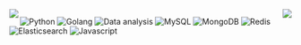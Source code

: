 <!--
**Rockyzsu/Rockyzsu** is a ✨ _special_ ✨ repository because its `README.md` (this file) appears on your GitHub profile.

Here are some ideas to get you started:

- 🔭 I’m currently working on ...
- 🌱 I’m currently learning ...
- 👯 I’m looking to collaborate on ...
- 🤔 I’m looking for help with ...
- 💬 Ask me about ...
- 📫 How to reach me: ...
- 😄 Pronouns: ...
- ⚡ Fun fact: ...
-->
<img align="left" src="https://github-readme-stats.zohan.tech/api?username=Rockyzsu&include_all_commits=true&count_private-true&custom_title=Rockyzsu'%20GitHub%20Stats&line_height=30&show_icons=true&hide_border=true&bg_color=192133&title_color=efb752&icon_color=efb752&text_color=70bed9">
<img align="right" src="https://github-readme-stats.zohan.tech/api/top-langs/?username=Rockyzsu">

![Python](https://img.shields.io/badge/-Python-192133?style=flat-square&logo=python&logoColor=white)
![Golang](https://img.shields.io/badge/-Go-192133?style=flat-square&logo=go&logoColor=white)
![Data analysis](https://img.shields.io/badge/-pandas-192133?style=flat-square&logo=figma&logoColor=white)
![MySQL](https://img.shields.io/badge/-MySQL-192133?style=flat-square&logo=mysql&logoColor=white)
![MongoDB](https://img.shields.io/badge/-MongoDB-192133?style=flat-square&logo=mysql&logoColor=white)
![Redis](https://img.shields.io/badge/-Redis-192133?style=flat-square&logo=redis&logoColor=white)
![Elasticsearch](https://img.shields.io/badge/-Elasticsearch-192133?style=flat-square&logo=elasticsearch&logoColor=white)
![Javascript](https://img.shields.io/badge/-Javascript-192133?style=flat-square&logo=redis&logoColor=white)
